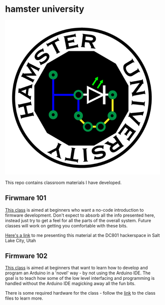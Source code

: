
# hamster university

![hamster university](/Images/hamster-university-01.png)

This repo contains classroom materials I have developed.

## Firwmare 101

[This class](/Firmware101) is aimed at beginners who want a no-code introduction to firmware development.  Don't expect to absorb all the info presented here, instead just try to get a feel for all the parts of the overall system.  Future classes will work on getting you comfortable with these bits.

[Here's a link](https://www.youtube.com/watch?v=nslHeXYYATM) to me presenting this material at the DC801 hackerspace in Salt Lake City, Utah

## Firmware 102

[This class](/Firmware102) is aimed at beginners that want to learn how to develop and program an Arduino in a 'novel' way - by not using the Arduino IDE.  The goal is to teach how some of the low level interfacing and programming is handled without the Arduino IDE magicking away all the fun bits.

There is some required hardware for the class - follow the [link](/Firmware102) to the class files to learn more.
